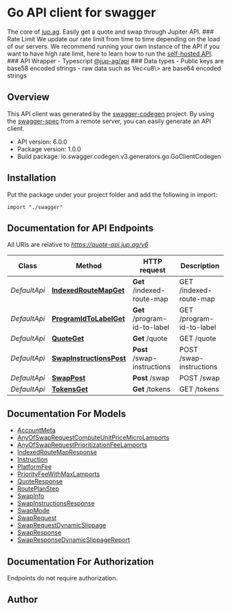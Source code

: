 # Go API client for swagger

The core of [jup.ag](https://jup.ag). Easily get a quote and swap through Jupiter API.  ### Rate Limit We update our rate limit from time to time depending on the load of our servers. We recommend running your own instance of the API if you want to have high rate limit, here to learn how to run the [self-hosted API](https://station.jup.ag/docs/apis/self-hosted).  ### API Wrapper - Typescript [@jup-ag/api](https://github.com/jup-ag/jupiter-quote-api-node)  ### Data types - Public keys are base58 encoded strings - raw data such as Vec<u8\\> are base64 encoded strings 

## Overview
This API client was generated by the [swagger-codegen](https://github.com/swagger-api/swagger-codegen) project.  By using the [swagger-spec](https://github.com/swagger-api/swagger-spec) from a remote server, you can easily generate an API client.

- API version: 6.0.0
- Package version: 1.0.0
- Build package: io.swagger.codegen.v3.generators.go.GoClientCodegen

## Installation
Put the package under your project folder and add the following in import:
```golang
import "./swagger"
```

## Documentation for API Endpoints

All URIs are relative to *https://quote-api.jup.ag/v6*

Class | Method | HTTP request | Description
------------ | ------------- | ------------- | -------------
*DefaultApi* | [**IndexedRouteMapGet**](docs/DefaultApi.md#indexedroutemapget) | **Get** /indexed-route-map | GET /indexed-route-map
*DefaultApi* | [**ProgramIdToLabelGet**](docs/DefaultApi.md#programidtolabelget) | **Get** /program-id-to-label | GET /program-id-to-label
*DefaultApi* | [**QuoteGet**](docs/DefaultApi.md#quoteget) | **Get** /quote | GET /quote
*DefaultApi* | [**SwapInstructionsPost**](docs/DefaultApi.md#swapinstructionspost) | **Post** /swap-instructions | POST /swap-instructions
*DefaultApi* | [**SwapPost**](docs/DefaultApi.md#swappost) | **Post** /swap | POST /swap
*DefaultApi* | [**TokensGet**](docs/DefaultApi.md#tokensget) | **Get** /tokens | GET /tokens

## Documentation For Models

 - [AccountMeta](docs/AccountMeta.md)
 - [AnyOfSwapRequestComputeUnitPriceMicroLamports](docs/AnyOfSwapRequestComputeUnitPriceMicroLamports.md)
 - [AnyOfSwapRequestPrioritizationFeeLamports](docs/AnyOfSwapRequestPrioritizationFeeLamports.md)
 - [IndexedRouteMapResponse](docs/IndexedRouteMapResponse.md)
 - [Instruction](docs/Instruction.md)
 - [PlatformFee](docs/PlatformFee.md)
 - [PriorityFeeWithMaxLamports](docs/PriorityFeeWithMaxLamports.md)
 - [QuoteResponse](docs/QuoteResponse.md)
 - [RoutePlanStep](docs/RoutePlanStep.md)
 - [SwapInfo](docs/SwapInfo.md)
 - [SwapInstructionsResponse](docs/SwapInstructionsResponse.md)
 - [SwapMode](docs/SwapMode.md)
 - [SwapRequest](docs/SwapRequest.md)
 - [SwapRequestDynamicSlippage](docs/SwapRequestDynamicSlippage.md)
 - [SwapResponse](docs/SwapResponse.md)
 - [SwapResponseDynamicSlippageReport](docs/SwapResponseDynamicSlippageReport.md)

## Documentation For Authorization
 Endpoints do not require authorization.


## Author


